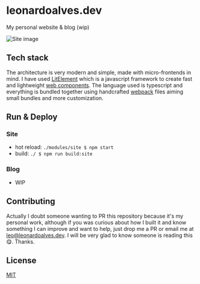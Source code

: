# leonardoalves.dev
My personal website & blog (wip)

![Site image](./site-demo.gif)

## Tech stack

The architecture is very modern and simple, made with micro-frontends in mind. I have used [LitElement](https://lit-element.polymer-project.org/) which is a javascript framework to create fast and lightweight [web components](https://developer.mozilla.org/en-US/docs/Web/Web_Components). The language used is typescript and everything is bundled together using handcrafted [webpack](https://webpack.js.org/) files aiming small bundles and more customization.

## Run & Deploy

### Site

- hot reload: `./modules/site $ npm start`
- build: `./ $ npm run build:site`

### Blog

- WIP

## Contributing

Actually I doubt someone wanting to PR this repository because it's my personal work, although if you was curious about how I built it and know something I can improve and want to help, just drop me a PR or email me at leo@leonardoalves.dev. I will be very glad to know someone is reading this 😋. Thanks.

## License
[MIT](https://choosealicense.com/licenses/mit/)